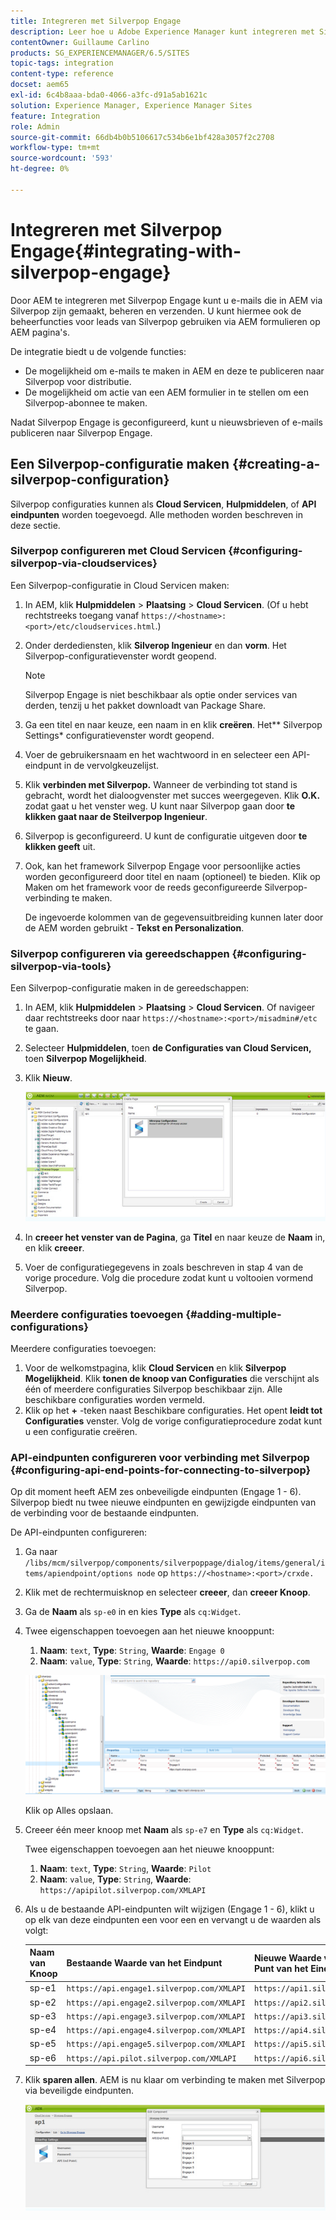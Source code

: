 ```yaml
---
title: Integreren met Silverpop Engage
description: Leer hoe u Adobe Experience Manager kunt integreren met Silverpop Engage.
contentOwner: Guillaume Carlino
products: SG_EXPERIENCEMANAGER/6.5/SITES
topic-tags: integration
content-type: reference
docset: aem65
exl-id: 6c4b8aaa-bda0-4066-a3fc-d91a5ab1621c
solution: Experience Manager, Experience Manager Sites
feature: Integration
role: Admin
source-git-commit: 66db4b0b5106617c534b6e1bf428a3057f2c2708
workflow-type: tm+mt
source-wordcount: '593'
ht-degree: 0%

---
```


# Integreren met Silverpop Engage{#integrating-with-silverpop-engage}

<!-- THIS ENTIRE TOPIC APPEARS OBSOLETE BECAUSE SILVERPOP NO LONGER EXISTS AND THERE ARE NO REDIRECTS FOR THE DOWNLOAD URL BELOW THAT IS 404.
>[!NOTE]
>
>Silverpop integration is **not** available out of the box. Download the Silverpop integration package `https://www.adobeaemcloud.com/content/marketplace/marketplaceProxy.html?packagePath=/content/companies/public/adobe/packages/aem620/product/cq-mcm-integrations-silverpop-content` from Package Share and install it on your instance. After you have installed the package, you can configure it as described in this document. -->

Door AEM te integreren met Silverpop Engage kunt u e-mails die in AEM via Silverpop zijn gemaakt, beheren en verzenden. U kunt hiermee ook de beheerfuncties voor leads van Silverpop gebruiken via AEM formulieren op AEM pagina&#39;s.

De integratie biedt u de volgende functies:

* De mogelijkheid om e-mails te maken in AEM en deze te publiceren naar Silverpop voor distributie.
* De mogelijkheid om actie van een AEM formulier in te stellen om een Silverpop-abonnee te maken.

Nadat Silverpop Engage is geconfigureerd, kunt u nieuwsbrieven of e-mails publiceren naar Silverpop Engage.

## Een Silverpop-configuratie maken {#creating-a-silverpop-configuration}

Silverpop configuraties kunnen als **Cloud Servicen**, **Hulpmiddelen**, of **API eindpunten** worden toegevoegd. Alle methoden worden beschreven in deze sectie.

### Silverpop configureren met Cloud Servicen {#configuring-silverpop-via-cloudservices}

Een Silverpop-configuratie in Cloud Servicen maken:

1. In AEM, klik **Hulpmiddelen** > **Plaatsing** > **Cloud Servicen**. (Of u hebt rechtstreeks toegang vanaf `https://<hostname>:<port>/etc/cloudservices.html`.)
1. Onder derdediensten, klik **Silverop Ingenieur** en dan **vorm**. Het Silverpop-configuratievenster wordt geopend.

   >[!NOTE]
   >
   >Silverpop Engage is niet beschikbaar als optie onder services van derden, tenzij u het pakket downloadt van Package Share.

1. Ga een titel en naar keuze, een naam in en klik **creëren**. Het** Silverpop Settings* configuratievenster wordt geopend.
1. Voer de gebruikersnaam en het wachtwoord in en selecteer een API-eindpunt in de vervolgkeuzelijst.
1. Klik **verbinden met Silverpop.** Wanneer de verbinding tot stand is gebracht, wordt het dialoogvenster met succes weergegeven. Klik **O.K.** zodat gaat u het venster weg. U kunt naar Silverpop gaan door **te klikken gaat naar de Steilverpop Ingenieur**.
1. Silverpop is geconfigureerd. U kunt de configuratie uitgeven door **te klikken geeft** uit.
1. Ook, kan het framework Silverpop Engage voor persoonlijke acties worden geconfigureerd door titel en naam (optioneel) te bieden. Klik op Maken om het framework voor de reeds geconfigureerde Silverpop-verbinding te maken.

   De ingevoerde kolommen van de gegevensuitbreiding kunnen later door de AEM worden gebruikt - **Tekst en Personalization**.

### Silverpop configureren via gereedschappen {#configuring-silverpop-via-tools}

Een Silverpop-configuratie maken in de gereedschappen:

1. In AEM, klik **Hulpmiddelen** > **Plaatsing** > **Cloud Servicen**. Of navigeer daar rechtstreeks door naar `https://<hostname>:<port>/misadmin#/etc` te gaan.
1. Selecteer **Hulpmiddelen**, toen **de Configuraties van Cloud Servicen,** toen **Silverpop Mogelijkheid**.
1. Klik **Nieuw**.

   ![ chlimage_1-6 ](assets/chlimage_1-6.jpeg)

1. In **creeer het venster van de Pagina**, ga **Titel** en naar keuze de **Naam** in, en klik **creeer**.
1. Voer de configuratiegegevens in zoals beschreven in stap 4 van de vorige procedure. Volg die procedure zodat kunt u voltooien vormend Silverpop.

### Meerdere configuraties toevoegen {#adding-multiple-configurations}

Meerdere configuraties toevoegen:

1. Voor de welkomstpagina, klik **Cloud Servicen** en klik **Silverpop Mogelijkheid**. Klik **tonen de knoop van Configuraties** die verschijnt als één of meerdere configuraties Silverpop beschikbaar zijn. Alle beschikbare configuraties worden vermeld.
1. Klik op het **+** -teken naast Beschikbare configuraties. Het opent **leidt tot Configuraties** venster. Volg de vorige configuratieprocedure zodat kunt u een configuratie creëren.

### API-eindpunten configureren voor verbinding met Silverpop {#configuring-api-end-points-for-connecting-to-silverpop}

Op dit moment heeft AEM zes onbeveiligde eindpunten (Engage 1 - 6). Silverpop biedt nu twee nieuwe eindpunten en gewijzigde eindpunten van de verbinding voor de bestaande eindpunten.

De API-eindpunten configureren:

1. Ga naar `/libs/mcm/silverpop/components/silverpoppage/dialog/items/general/items/apiendpoint/options node` op `https://<hostname>:<port>/crxde.`
1. Klik met de rechtermuisknop en selecteer **creeer**, dan **creeer Knoop**.
1. Ga de **Naam** als `sp-e0` in en kies **Type** als `cq:Widget`.
1. Twee eigenschappen toevoegen aan het nieuwe knooppunt:

   1. **Naam**: `text`, **Type**: `String`, **Waarde**: `Engage 0`
   1. **Naam**: `value`, **Type**: `String`, **Waarde**: `https://api0.silverpop.com`

   ![ chlimage_1-42 ](assets/chlimage_1-42.png)

   Klik op Alles opslaan.

1. Creeer één meer knoop met **Naam** als `sp-e7` en **Type** als `cq:Widget`.

   Twee eigenschappen toevoegen aan het nieuwe knooppunt:

   1. **Naam**: `text`, **Type**: `String`, **Waarde**: `Pilot`
   1. **Naam**: `value`, **Type**: `String`, **Waarde**: `https://apipilot.silverpop.com/XMLAPI`

1. Als u de bestaande API-eindpunten wilt wijzigen (Engage 1 - 6), klikt u op elk van deze eindpunten een voor een en vervangt u de waarden als volgt:

   | **Naam van Knoop** | **Bestaande Waarde van het Eindpunt** | **Nieuwe Waarde van het Punt van het Eind** |
   |---|---|---|
   | sp-e1 | `https://api.engage1.silverpop.com/XMLAPI` | `https://api1.silverpop.com` |
   | sp-e2 | `https://api.engage2.silverpop.com/XMLAPI` | `https://api2.silverpop.com` |
   | sp-e3 | `https://api.engage3.silverpop.com/XMLAPI` | `https://api3.silverpop.com` |
   | sp-e4 | `https://api.engage4.silverpop.com/XMLAPI` | `https://api4.silverpop.com` |
   | sp-e5 | `https://api.engage5.silverpop.com/XMLAPI` | `https://api5.silverpop.com` |
   | sp-e6 | `https://api.pilot.silverpop.com/XMLAPI` | `https://api6.silverpop.com` |

1. Klik **sparen allen**. AEM is nu klaar om verbinding te maken met Silverpop via beveiligde eindpunten.

   ![ chlimage_1-7 ](assets/chlimage_1-7.jpeg)
